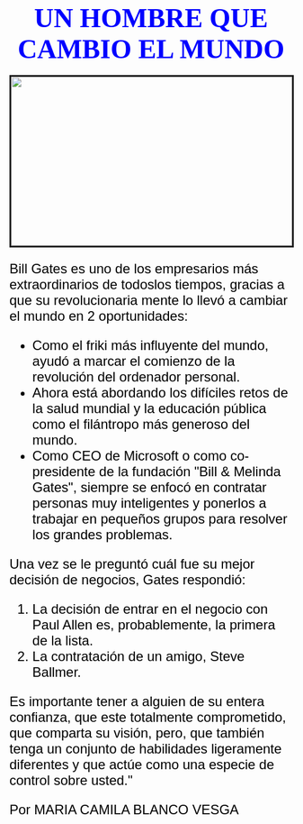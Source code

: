 <html>
<head>
<title>EVALUACION AVANZADA MCAMILA BLANCO
</title>
</head>



<body background ="https://st2.depositphotos.com/6215880/9841/v/950/depositphotos_98419502-stock-illustration-low-poly-style-vector-light.jpg">
<center>
<font face ="Comic Sans" size="7" color="blue">
<h1>UN HOMBRE QUE CAMBIO EL MUNDO
</font face>
</h1>
<img src ="https://static.theceomagazine.net/wp-content/uploads/2018/03/20083547/Cover-story-BIll-Gates_AU0418.jpg" width="500" height="300"  border="3">
</center>

<font face ="arial" size="5" color="black">
<p>Bill Gates es uno de los empresarios más extraordinarios de todoslos
tiempos, gracias a que su revolucionaria mente lo llevó a cambiar el
mundo en 2 oportunidades:


<p>
</P>


<ul>
<LI>Como el friki más influyente del mundo, ayudó a marcar el
comienzo de la revolución del ordenador personal.
</LI>

<LI>Ahora está abordando los difíciles retos de la salud mundial y
la educación pública como el filántropo más generoso del
mundo.
</LI>

<LI>Como CEO de Microsoft o como co-presidente de la fundación
"Bill & Melinda Gates", siempre se enfocó en contratar personas muy inteligentes y ponerlos a trabajar en pequeños
grupos para resolver los grandes problemas.
</LI>
</ul>



<p>Una vez se le preguntó cuál fue su mejor decisión de negocios, Gates
respondió:
<ol>
<li>La decisión de entrar en el negocio con Paul Allen es,
probablemente, la primera de la lista.
</li>

<li>La contratación de un amigo, Steve Ballmer.
</li>

</ol>



<p>Es importante tener a alguien de su entera confianza, que este
totalmente comprometido, que comparta su visión, pero, que
también tenga un conjunto de habilidades ligeramente diferentes y
que actúe como una especie de control sobre usted."

<p>Por MARIA CAMILA BLANCO VESGA
</P>


